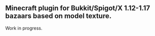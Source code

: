 ## Minecraft plugin for Bukkit/Spigot/X 1.12-1.17 bazaars based on model texture.

Work in progress.

